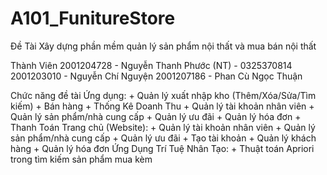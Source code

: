 # A101_FunitureStore

Đề Tài
	Xây dựng phần mềm quản lý sản phẩm nội thất và mua bán nội thất
 
Thành Viên
	2001204728 - Nguyễn Thanh Phước (NT) - 0325370814
	2001203010 - Nguyễn Chí Nguyện
	2001207186 - Phan Cù Ngọc Thuận
 
Chức năng đề tài
	Ứng dụng:
		+ Quản lý xuất nhập kho (Thêm/Xóa/Sửa/Tìm kiếm)
		+ Bán hàng
		+ Thống Kê Doanh Thu
		+ Quản lý tài khoản nhân viên
		+ Quản lý sản phẩm/nhà cung cấp
		+ Quản lý ưu đãi
		+ Quản lý hóa đơn
		+ Thanh Toán
	Trang chủ (Website):
		+ Quản lý tài khoản nhân viên
		+ Quản lý sản phẩm/nhà cung cấp
		+ Quản lý ưu đãi
		+ Tạo tài khoản
		+ Quản lý khách hàng
		+ Quản lý hóa đơn
	Ứng Dụng Trí Tuệ Nhân Tạo:
		+ Thuật toán Apriori trong tìm kiếm sản phẩm mua kèm
  

